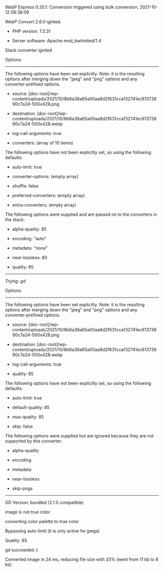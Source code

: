 WebP Express 0.20.1. Conversion triggered using bulk conversion, 2021-10-12 08:38:09

*WebP Convert 2.6.0*  ignited.
- PHP version: 7.3.31
- Server software: Apache mod_bwlimited/1.4

Stack converter ignited

Options:
------------
The following options have been set explicitly. Note: it is the resulting options after merging down the "jpeg" and "png" options and any converter-prefixed options.
- source: [doc-root]/wp-content/uploads/2021/10/8b6a38a65a00aa8d2f631ccaf32741ec61373890c7a24-500x428.png
- destination: [doc-root]/wp-content/uploads/2021/10/8b6a38a65a00aa8d2f631ccaf32741ec61373890c7a24-500x428.webp
- log-call-arguments: true
- converters: (array of 10 items)

The following options have not been explicitly set, so using the following defaults:
- auto-limit: true
- converter-options: (empty array)
- shuffle: false
- preferred-converters: (empty array)
- extra-converters: (empty array)

The following options were supplied and are passed on to the converters in the stack:
- alpha-quality: 85
- encoding: "auto"
- metadata: "none"
- near-lossless: 80
- quality: 85
------------


*Trying: gd* 

Options:
------------
The following options have been set explicitly. Note: it is the resulting options after merging down the "jpeg" and "png" options and any converter-prefixed options.
- source: [doc-root]/wp-content/uploads/2021/10/8b6a38a65a00aa8d2f631ccaf32741ec61373890c7a24-500x428.png
- destination: [doc-root]/wp-content/uploads/2021/10/8b6a38a65a00aa8d2f631ccaf32741ec61373890c7a24-500x428.webp
- log-call-arguments: true
- quality: 85

The following options have not been explicitly set, so using the following defaults:
- auto-limit: true
- default-quality: 85
- max-quality: 85
- skip: false

The following options were supplied but are ignored because they are not supported by this converter:
- alpha-quality
- encoding
- metadata
- near-lossless
- skip-pngs
------------

GD Version: bundled (2.1.0 compatible)
image is not true color
converting color palette to true color
Bypassing auto-limit (it is only active for jpegs)
Quality: 85. 
gd succeeded :)

Converted image in 24 ms, reducing file size with 33% (went from 11 kb to 8 kb)
